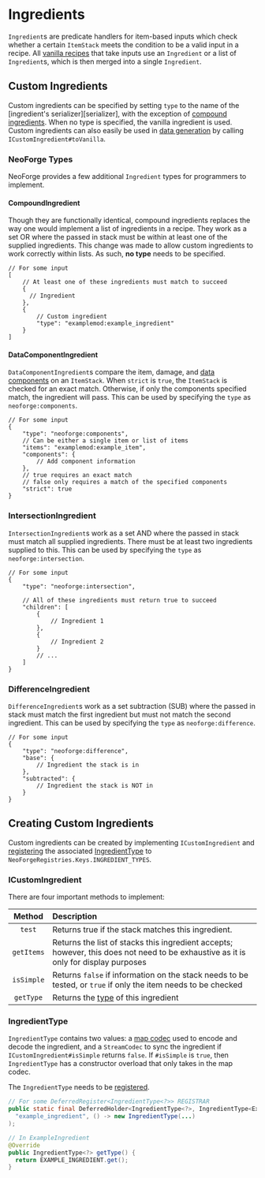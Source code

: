 # Ingredients

`Ingredient`s are predicate handlers for item-based inputs which check whether a certain `ItemStack` meets the condition to be a valid input in a recipe. All [vanilla recipes][recipes] that take inputs use an `Ingredient` or a list of `Ingredient`s, which is then merged into a single `Ingredient`.

## Custom Ingredients

Custom ingredients can be specified by setting `type` to the name of the [ingredient's serializer][serializer], with the exception of [compound ingredients][compound]. When no type is specified, the vanilla ingredient is used. Custom ingredients can also easily be used in [data generation][datagen] by calling `ICustomIngredient#toVanilla`.

### NeoForge Types

NeoForge provides a few additional `Ingredient` types for programmers to implement. 

#### CompoundIngredient

Though they are functionally identical, compound ingredients replaces the way one would implement a list of ingredients in a recipe. They work as a set OR where the passed in stack must be within at least one of the supplied ingredients. This change was made to allow custom ingredients to work correctly within lists. As such, **no type** needs to be specified.

```json5
// For some input
[
    // At least one of these ingredients must match to succeed
    {
      // Ingredient
    },
    {
        // Custom ingredient
        "type": "examplemod:example_ingredient"
    }
]
```

#### DataComponentIngredient

`DataComponentIngredient`s compare the item, damage, and [data components][datacomponents] on an `ItemStack`. When `strict` is `true`, the `ItemStack` is checked for an exact match. Otherwise, if only the components specified match, the ingredient will pass. This can be used by specifying the `type` as `neoforge:components`.

```json5
// For some input
{
    "type": "neoforge:components",
    // Can be either a single item or list of items
    "items": "examplemod:example_item",
    "components": {
        // Add component information
    },
    // true requires an exact match
    // false only requires a match of the specified components
    "strict": true
}
```

### IntersectionIngredient

`IntersectionIngredient`s work as a set AND where the passed in stack must match all supplied ingredients. There must be at least two ingredients supplied to this. This can be used by specifying the `type` as `neoforge:intersection`.

```json5
// For some input
{
    "type": "neoforge:intersection",

    // All of these ingredients must return true to succeed
    "children": [
        {
            // Ingredient 1
        },
        {
            // Ingredient 2
        }
        // ...
    ]
}
```

### DifferenceIngredient

`DifferenceIngredient`s work as a set subtraction (SUB) where the passed in stack must match the first ingredient but must not match the second ingredient. This can be used by specifying the `type` as `neoforge:difference`.

```json5
// For some input
{
    "type": "neoforge:difference",
    "base": {
        // Ingredient the stack is in
    },
    "subtracted": {
        // Ingredient the stack is NOT in
    }
}
```

## Creating Custom Ingredients

Custom ingredients can be created by implementing `ICustomIngredient` and [registering] the associated [IngredientType][type] to `NeoForgeRegistries.Keys.INGREDIENT_TYPES`.

### ICustomIngredient

There are four important methods to implement:

| Method    | Description
|:---------:|:------------------------
`test`      | Returns true if the stack matches this ingredient.
`getItems`  | Returns the list of stacks this ingredient accepts; however, this does not need to be exhaustive as it is only for display purposes
`isSimple`  | Returns `false` if information on the stack needs to be tested, or `true` if only the item needs to be checked
`getType`   | Returns the [type] of this ingredient

### IngredientType

`IngredientType` contains two values: a [map codec][codec] used to encode and decode the ingredient, and a `StreamCodec` to sync the ingredient if `ICustomIngredient#isSimple` returns `false`. If `#isSimple` is `true`, then `IngredientType` has a constructor overload that only takes in the map codec.

The `IngredientType` needs to be [registered][registering].

```java
// For some DeferredRegister<IngredientType<?>> REGISTRAR
public static final DeferredHolder<IngredientType<?>, IngredientType<ExampleIngredient>> EXAMPLE_INGREDIENT = REGISTRAR.register(
  "example_ingredient", () -> new IngredientType(...)
);

// In ExampleIngredient
@Override
public IngredientType<?> getType() {
  return EXAMPLE_INGREDIENT.get();
}
```

[recipes]: https://minecraft.wiki/w/Recipe#List_of_recipe_types
[compound]: #compoundingredient
[type]: #ingredienttype
[registering]: ../../../concepts/registries.md
[codec]: ../../../datastorage/codecs.md
[datagen]: ../../../datagen/recipes.md
[datacomponents]: ../../../items/datacomponents.md
